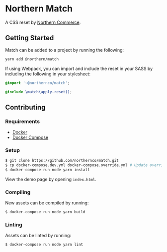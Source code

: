 # Northern Match

A CSS reset by [Northern Commerce](https://www.northern.co/).

## Getting Started

Match can be added to a project by running the following:

```bash
yarn add @northern/match
```

If using Webpack, you can import and include the reset in your SASS by including the following in your stylesheet:

```scss
@import '~@northernco/match';

@include \match\apply-reset();
```

## Contributing

### Requirements

  * [Docker](https://docs.docker.com/install/linux/docker-ce/ubuntu/)
  * [Docker Compose](https://docs.docker.com/compose/install/)

### Setup

```bash
$ git clone https://github.com/northernco/match.git
$ cp docker-compose.dev.yml docker-compose.override.yml # Update override file as needed
$ docker-compose run node yarn install
```

View the demo page by opening `index.html`.

### Compiling

New assets can be compiled by running:

```bash
$ docker-compose run node yarn build
```

### Linting

Assets can be linted by running:

```bash
$ docker-compose run node yarn lint
```

